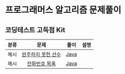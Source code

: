 # 프로그래머스 알고리즘 문제풀이

## 코딩테스트 고득점 Kit

|분류|문제|풀이|설명|
|:---:|:---:|:---:|:---:|
|해시|[완주하지 못한 선수](https://programmers.co.kr/learn/courses/30/lessons/42576?language=java)|[Java](https://github.com/steven0301/Programmers-Algorithm/blob/master/java/highkit_finish.java)||
|해시|[전화번호 목록](https://programmers.co.kr/learn/courses/30/lessons/42577?language=java)|[Java](https://github.com/steven0301/Programmers-Algorithm/blob/master/java/highkit_phone_book.java)||
